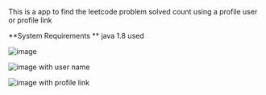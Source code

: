 This is a app to find the leetcode problem solved count using a profile user or profile link

**System Requirements **
java 1.8 used

![image](https://github.com/Siva0910/leetcode_problem_solved_counter/assets/95603330/7ada4f66-0d21-4459-8591-599047dc37f9)


![image](https://github.com/Siva0910/leetcode_problem_solved_counter/assets/95603330/898cab3a-c655-408d-9732-8708be19b39e)
with user name

![image](https://github.com/Siva0910/leetcode_problem_solved_counter/assets/95603330/e78952e6-0e05-4f86-8248-c0b6b50c198b)
with profile link
